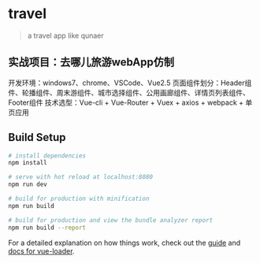 # travel

> a travel app like qunaer

## 实战项目：去哪儿旅游webApp仿制

开发环境：windows7、chrome、VSCode、Vue2.5
页面组件划分：Header组件、轮播组件、周末游组件、城市选择组件、公用画廊组件、详情页列表组件、Footer组件
技术选型：Vue-cli + Vue-Router + Vuex + axios + webpack + 单页应用


## Build Setup

``` bash
# install dependencies
npm install

# serve with hot reload at localhost:8080
npm run dev

# build for production with minification
npm run build

# build for production and view the bundle analyzer report
npm run build --report
```

For a detailed explanation on how things work, check out the [guide](http://vuejs-templates.github.io/webpack/) and [docs for vue-loader](http://vuejs.github.io/vue-loader).
